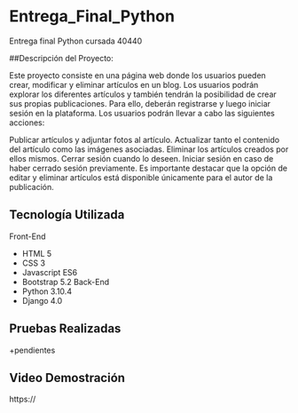 # Entrega_Final_Python
Entrega final Python cursada 40440

##Descripción del Proyecto:

Este proyecto consiste en una página web donde los usuarios pueden crear, modificar y eliminar artículos en un blog. Los usuarios podrán explorar los diferentes artículos y también tendrán la posibilidad de crear sus propias publicaciones. Para ello, deberán registrarse y luego iniciar sesión en la plataforma.
Los usuarios podrán llevar a cabo las siguientes acciones:

Publicar artículos y adjuntar fotos al artículo.
Actualizar tanto el contenido del artículo como las imágenes asociadas.
Eliminar los artículos creados por ellos mismos.
Cerrar sesión cuando lo deseen.
Iniciar sesión en caso de haber cerrado sesión previamente.
Es importante destacar que la opción de editar y eliminar artículos está disponible únicamente para el autor de la publicación.

## Tecnología Utilizada
Front-End
  + HTML 5
  + CSS 3
  + Javascript ES6
  + Bootstrap 5.2
Back-End
  + Python 3.10.4
  + Django 4.0
 
## Pruebas Realizadas
  +pendientes
 
## Video Demostración
  https://
